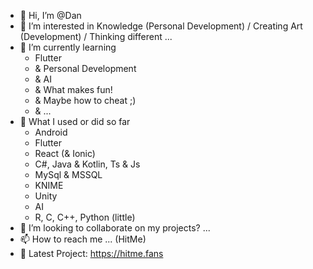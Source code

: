 + 👋 Hi, I’m @Dan
+ 👀 I’m interested in Knowledge (Personal Development) / Creating Art (Development) / Thinking different ...
+ 🌱 I’m currently learning
  +   Flutter
  +   & Personal Development 
  +   & AI
  +   & What makes fun!
  +   & Maybe how to cheat ;) 
  +   & ...
+ 🌴 What I used or did so far
  +  Android
  +  Flutter
  +  React (& Ionic)
  +  C#, Java & Kotlin, Ts & Js
  +  MySql & MSSQL
  +  KNIME
  +  Unity
  +  AI
  +  R, C, C++, Python (little)
+ 💞️ I’m looking to collaborate on my projects? ...
+ 📫 How to reach me ... (HitMe)
+ 🧭 Latest Project: https://hitme.fans
